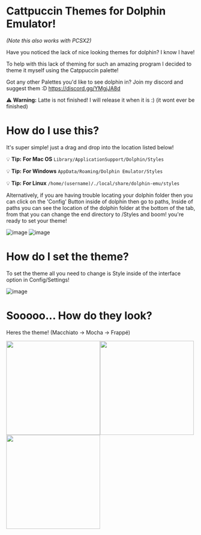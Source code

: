 # Cattpuccin Themes for Dolphin Emulator! 
*(Note this also works with PCSX2)*



Have you noticed the lack of nice looking themes for dolphin? I know I have!

To help with this lack of theming for such an amazing program I decided to theme it myself using the Catppuccin palette!

Got any other Palettes you'd like to see dolphin in? 
Join my discord and suggest them :D 
https://discord.gg/YMgjJA8d

:warning: **Warning:** Latte is not finished! I will release it when it is :) (it wont ever be finished)

# How do I use this? 

It's super simple! just a drag and drop into the location listed below! 

:bulb: **Tip:** **For Mac OS**
```Library/ApplicationSupport/Dolphin/Styles```

:bulb: **Tip:**  **For Windows**
```AppData/Roaming/Dolphin Emulator/Styles```

:bulb: **Tip:** **For Linux**
```/home/(username)/./local/share/dolphin-emu/styles```

Alternatively, if you are having trouble locating your dolphin folder then you can click on the 'Config' Button inside of dolphin then go to paths, Inside of paths you can see the location of the dolphin folder at the bottom of the tab, from that you can change the end directory to /Styles and boom! you're ready to set your theme! 

![image](https://github.com/kurbiisu/Dolphin-emulator-cattpuccin-theme/assets/92827029/06f02905-1a05-4f73-9c33-68d10565fd26)  ![image](https://github.com/kurbiisu/Dolphin-emulator-cattpuccin-theme/assets/92827029/3252ce5f-0818-4d9e-9a6c-614099604a2c) 


# How do I set the theme? 

To set the theme all you need to change is Style inside of the interface option in Config/Settings! 

![image](https://github.com/kurbiisu/Dolphin-emulator-cattpuccin-theme/assets/92827029/31899c92-d911-4309-9d54-e1b6cd971d1a)


# Sooooo... How do they look?

Heres the theme! (Macchiato -> Mocha -> Frappé)

<img src="Macchiato.png" width="250" height="250"><img src="Mocha.png" width="250" height="250"><img src="Frappe.png" width="250" height="250">


